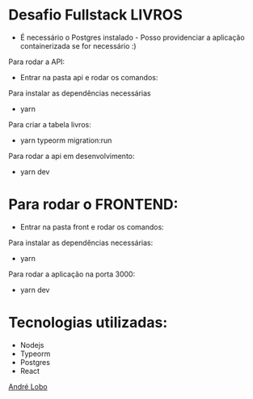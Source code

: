# Desafio Fullstack LIVROS 


- É necessário o Postgres instalado - Posso providenciar a aplicação containerizada se for necessário :)

Para rodar a API: 
- Entrar na pasta api e rodar os comandos:

 Para instalar as dependências necessárias
- yarn
 


 Para criar a tabela livros:
- yarn typeorm migration:run


Para rodar a api em desenvolvimento:
- yarn dev



# Para rodar o FRONTEND: 
- Entrar na pasta front e rodar os comandos:


Para instalar as dependências necessárias:
- yarn

Para rodar a aplicação na porta 3000:
- yarn dev


# Tecnologias utilizadas:

- Nodejs 
- Typeorm
- Postgres
- React










[André Lobo](https://andrelobo.github.io)


